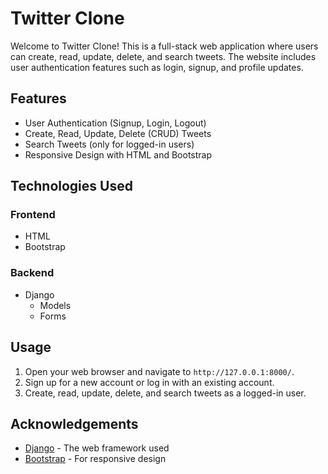 # Twitter Clone

Welcome to Twitter Clone! This is a full-stack web application where users can create, read, update, delete, and search tweets. The website includes user authentication features such as login, signup, and profile updates.

## Features

- User Authentication (Signup, Login, Logout)
- Create, Read, Update, Delete (CRUD) Tweets
- Search Tweets (only for logged-in users)
- Responsive Design with HTML and Bootstrap

## Technologies Used

### Frontend
- HTML
- Bootstrap

### Backend
- Django
  - Models
  - Forms

## Usage

1. Open your web browser and navigate to `http://127.0.0.1:8000/`.
2. Sign up for a new account or log in with an existing account.
3. Create, read, update, delete, and search tweets as a logged-in user.


## Acknowledgements

- [Django](https://www.djangoproject.com/) - The web framework used
- [Bootstrap](https://getbootstrap.com/) - For responsive design

